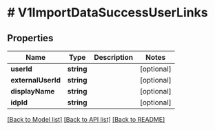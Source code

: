 # # V1ImportDataSuccessUserLinks

## Properties

Name | Type | Description | Notes
------------ | ------------- | ------------- | -------------
**userId** | **string** |  | [optional]
**externalUserId** | **string** |  | [optional]
**displayName** | **string** |  | [optional]
**idpId** | **string** |  | [optional]

[[Back to Model list]](../../README.md#models) [[Back to API list]](../../README.md#endpoints) [[Back to README]](../../README.md)
